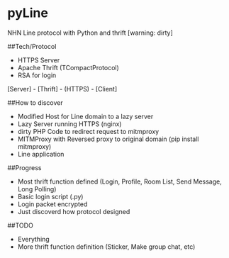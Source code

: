 pyLine
======

NHN Line protocol with Python and thrift [warning: dirty]

##Tech/Protocol
* HTTPS Server
* Apache Thrift (TCompactProtocol)
* RSA for login

[Server] - [Thrift] - (HTTPS) - [Client]

##How to discover
* Modified Host for Line domain to a lazy server
* Lazy Server running HTTPS (nginx)
* dirty PHP Code to redirect request to mitmproxy
* MITMProxy with Reversed proxy to original domain (pip install mitmproxy)
* Line application

##Progress
* Most thrift function defined (Login, Profile, Room List, Send Message, Long Polling)
* Basic login script (.py)
* Login packet encrypted
* Just discoverd how protocol designed


##TODO
* Everything
* More thrift function definition (Sticker, Make group chat, etc)
